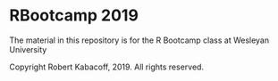# RBootcamp 2019

The material in this repository is for the R Bootcamp class at Wesleyan University

Copyright Robert Kabacoff, 2019. All rights reserved.
